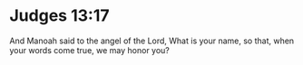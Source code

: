 # Judges 13:17

And Manoah said to the angel of the Lord, What is your name, so that, when your words come true, we may honor you?
